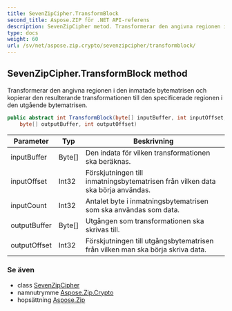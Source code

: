 ```yaml
---
title: SevenZipCipher.TransformBlock
second_title: Aspose.ZIP för .NET API-referens
description: SevenZipCipher metod. Transformerar den angivna regionen i den inmatade bytematrisen och kopierar den resulterande transformationen till den specificerade regionen i den utgående bytematrisen.
type: docs
weight: 60
url: /sv/net/aspose.zip.crypto/sevenzipcipher/transformblock/
---
```

## SevenZipCipher.TransformBlock method

Transformerar den angivna regionen i den inmatade bytematrisen och kopierar den resulterande transformationen till den specificerade regionen i den utgående bytematrisen.

```csharp
public abstract int TransformBlock(byte[] inputBuffer, int inputOffset, int inputCount, 
    byte[] outputBuffer, int outputOffset)
```

| Parameter | Typ | Beskrivning |
| --- | --- | --- |
| inputBuffer | Byte[] | Den indata för vilken transformationen ska beräknas. |
| inputOffset | Int32 | Förskjutningen till inmatningsbytematrisen från vilken data ska börja användas. |
| inputCount | Int32 | Antalet byte i inmatningsbytematrisen som ska användas som data. |
| outputBuffer | Byte[] | Utgången som transformationen ska skrivas till. |
| outputOffset | Int32 | Förskjutningen till utgångsbytematrisen från vilken man ska börja skriva data. |

### Se även

* class [SevenZipCipher](../)
* namnutrymme [Aspose.Zip.Crypto](../../sevenzipcipher/)
* hopsättning [Aspose.Zip](../../../)



